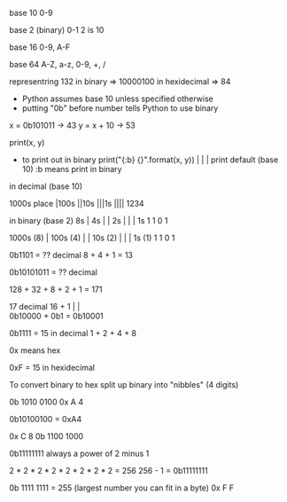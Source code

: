 base 10 0-9

base 2 (binary) 0-1
2 is 10

base 16 0-9, A-F

base 64 A-Z, a-z, 0-9, +, /

representring 132
in binary => 10000100
in hexidecimal => 84

* Python assumes base 10 unless specified otherwise
* putting "0b" before number tells Python to use binary

x = 0b101011 -> 43
y = x + 10 -> 53

print(x, y)

* to print out in binary
    print("{:b} {}".format(x, y))
            |    |
            |    print default (base 10)
            :b means print in binary


in decimal (base 10)

1000s place
|100s
||10s
|||1s
||||
1234

in binary (base 2)
8s
| 4s
| | 2s
| | | 1s
1 1 0 1

1000s (8)
| 100s (4)
| | 10s (2)
| | | 1s (1)
1 1 0 1

0b1101 = ?? decimal
8 + 4 + 1 = 13

0b10101011 = ?? decimal

128 + 32 + 8 + 2 + 1 = 171

17 decimal
  16   +    1
  |         |      
0b10000 + 0b1 = 0b10001


0b1111 = 15 in decimal
1 + 2 + 4 + 8

0x means hex

0xF = 15 in hexidecimal

To convert binary to hex split up binary into "nibbles" (4 digits)

0b 1010 0100
0x  A    4

0b10100100 = 0xA4

0x  C     8
0b 1100 1000

0b11111111 always a power of 2 minus 1

2 * 2 * 2 * 2 * 2 * 2 * 2 * 2 = 256
256 - 1 = 0b11111111 


0b 1111 1111 = 255  (largest number you can fit in a byte)
0x  F    F


